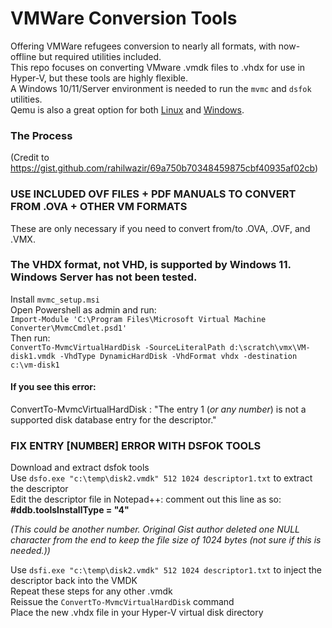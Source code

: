 # VMWare Conversion Tools
Offering VMWare refugees conversion to nearly all formats, with now-offline but required utilities included.   
This repo focuses on converting VMware .vmdk files to .vhdx for use in Hyper-V, but these tools are highly flexible.  
A Windows 10/11/Server environment is needed to run the `mvmc` and `dsfok` utilities.  
Qemu is also a great option for both [Linux](https://www.qemu.org/docs/master/about/build-platforms.html) and [Windows](https://cloudbase.it/qemu-img-windows).    

### The Process  
(Credit to <https://gist.github.com/rahilwazir/69a750b70348459875cbf40935af02cb>)      

### USE INCLUDED OVF FILES + PDF MANUALS TO CONVERT FROM .OVA + OTHER VM FORMATS
These are only necessary if you need to convert from/to .OVA, .OVF, and .VMX.  

### The VHDX format, not VHD, is supported by Windows 11. Windows Server has not been tested.
Install `mvmc_setup.msi`  
Open Powershell as admin and run:  
`Import-Module 'C:\Program Files\Microsoft Virtual Machine Converter\MvmcCmdlet.psd1'`  
Then run:   
`ConvertTo-MvmcVirtualHardDisk -SourceLiteralPath d:\scratch\vmx\VM-disk1.vmdk -VhdType DynamicHardDisk -VhdFormat vhdx -destination c:\vm-disk1`  

#### If you see this error: 
ConvertTo-MvmcVirtualHardDisk : "The entry 1 (_or any number_) is not a supported disk database entry for the descriptor."

### FIX ENTRY [NUMBER] ERROR WITH DSFOK TOOLS
Download and extract dsfok tools  
Use `dsfo.exe "c:\temp\disk2.vmdk" 512 1024 descriptor1.txt` to extract the descriptor  
Edit the descriptor file in Notepad++: comment out this line as so: **#ddb.toolsInstallType = "4"**  

_(This could be another number. Original Gist author deleted one NULL character from the end to keep the file size of 1024 bytes (not sure if this is needed.))_  

Use `dsfi.exe "c:\temp\disk2.vmdk" 512 1024 descriptor1.txt` to inject the descriptor back into the VMDK  
Repeat these steps for any other .vmdk  
Reissue the `ConvertTo-MvmcVirtualHardDisk` command  
Place the new .vhdx file in your Hyper-V virtual disk directory  


